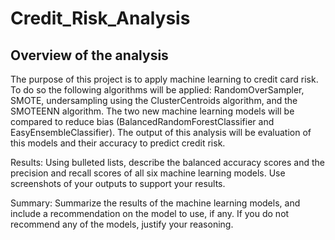 # Credit_Risk_Analysis

## Overview of the analysis

The purpose of this project is to apply machine learning to credit card risk. To do so the following algorithms will be applied: RandomOverSampler, SMOTE, undersampling using the ClusterCentroids algorithm, and the SMOTEENN algorithm. The two new machine learning models will be compared to reduce bias (BalancedRandomForestClassifier and EasyEnsembleClassifier). The output of this analysis will be evaluation of this models and their accuracy to predict credit risk.

Results: Using bulleted lists, describe the balanced accuracy scores and the precision and recall scores of all six machine learning models. Use screenshots of your outputs to support your results.

Summary: Summarize the results of the machine learning models, and include a recommendation on the model to use, if any. If you do not recommend any of the models, justify your reasoning.
